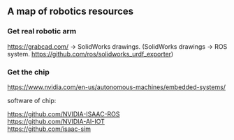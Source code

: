 ## A map of robotics resources

### Get real robotic arm

https://grabcad.com/ -> SolidWorks drawings. (SolidWorks drawings -> ROS system. https://github.com/ros/solidworks_urdf_exporter)

### Get the chip 

https://www.nvidia.com/en-us/autonomous-machines/embedded-systems/

software of chip:

https://github.com/NVIDIA-ISAAC-ROS  
https://github.com/NVIDIA-AI-IOT  
https://github.com/isaac-sim

###  
